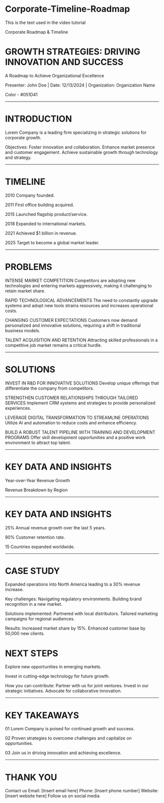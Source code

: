 # Corporate-Timeline-Roadmap
This is the text used in the video tutorial

Corporate Roadmap & Timeline

# GROWTH STRATEGIES: DRIVING INNOVATION AND SUCCESS

A Roadmap to Achieve Organizational Excellence

Presenter: John Doe | Date: 12/13/2024 | Organization: Organization Name

Color - #051D41

------------------------------------------------------------------------------

# INTRODUCTION

Lorem Company is a leading firm specializing in strategic solutions for corporate growth.

Objectives:
Foster innovation and collaboration.
Enhance market presence and customer engagement.
Achieve sustainable growth through technology and strategy.

------------------------------------------------------------------------------

# TIMELINE

2010
Company founded.

2011
First office building acquired.

2015
Launched flagship product/service.

2018
Expanded to international markets.

2021
Achieved $1 billion in revenue.

2025
Target to become a global market leader.

-----------------------------------------------------------------------------

# PROBLEMS

INTENSE MARKET COMPETITION
Competitors are adopting new technologies and entering markets aggressively, making it challenging to retain market share.

RAPID TECHNOLOGICAL ADVANCEMENTS
The need to constantly upgrade systems and adopt new tools strains resources and increases operational costs.


CHANGING CUSTOMER EXPECTATIONS
Customers now demand personalized and innovative solutions, requiring a shift in traditional business models.

TALENT ACQUISITION AND RETENTION
Attracting skilled professionals in a competitive job market remains a critical hurdle.

------------------------------------------------------------------------------

# SOLUTIONS

INVEST IN R&D FOR INNOVATIVE SOLUTIONS
Develop unique offerings that differentiate the company from competitors.

STRENGTHEN CUSTOMER RELATIONSHIPS THROUGH TAILORED SERVICES
Implement CRM systems and strategies to provide personalized experiences.

LEVERAGE DIGITAL TRANSFORMATION TO STREAMLINE OPERATIONS
Utilize AI and automation to reduce costs and enhance efficiency.

BUILD A ROBUST TALENT PIPELINE WITH TRAINING AND DEVELOPMENT PROGRAMS
Offer skill development opportunities and a positive work environment to attract top talent.

------------------------------------------------------------------------------

# KEY DATA AND INSIGHTS
Year-over-Year Revenue Growth

Revenue Breakdown by Region

-----------------------------------------------------------------------------

# KEY DATA AND INSIGHTS
25%
Annual revenue growth over the last 5 years.

90%
Customer retention rate.

15
Countries expanded worldwide.

------------------------------------------------------------------------------

# CASE STUDY
Expanded operations into North America leading to a 30% revenue increase.

Key challenges:
Navigating regulatory environments.
Building brand recognition in a new market.

Solutions implemented:
Partnered with local distributors.
Tailored marketing campaigns for regional audiences.

Results:
Increased market share by 15%.
Enhanced customer base by 50,000 new clients.

# NEXT STEPS

Explore new opportunities in emerging markets.

Invest in cutting-edge technology for future growth.

How you can contribute:
Partner with us for joint ventures.
Invest in our strategic initiatives.
Advocate for collaborative innovation.

-----------------------------------------------------------------------------

# KEY TAKEAWAYS

01
Lorem Company is poised for continued growth and success.

02
Proven strategies to overcome challenges and capitalize on opportunities.

03
Join us in driving innovation and achieving excellence.

----------------------------------------------------------------------------

# THANK YOU
Contact us
Email: [Insert email here]
Phone: [Insert phone number]
Website: [insert website here]
Follow us on social media
